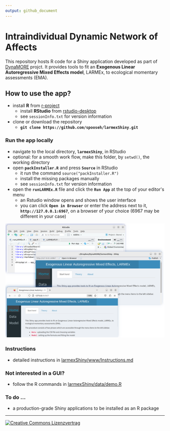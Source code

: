 ```yaml
---
output: github_document
---
```


# Intraindividual Dynamic Network of Affects
This repository hosts R code for a Shiny application developed as part of 
[DynaMORE](http://www.dynamore-project.eu) projct. It provides tools to fit an 
**Exogenous Linear Autoregressive Mixed Effects model**, LARMEx, to ecological 
momentary assessments (EMA). 

## How to use the app?
- install **R** from [r-project](https://www.r-project.org/)
    * install **RStudio** from [rstudio-desktop](https://posit.co/download/rstudio-desktop/)
    * see `sessionInfo.txt` for version information 
- clone or download the repository
    * **`git clone https://github.com/spooseh/larmexShiny.git`**
### Run the app locally
- navigate to the local directory, **`larmexShiny`**, in RStudio
- optional: for a smooth work flow, make this folder, by `setwd()`, the working directory 
- open **`packInstaller.R`** and press **`Source`** in RStudio
    * it run the command `source("packInstaller.R")` 
    * install the missing packages manually
    * see `sessionInfo.txt` for version information 
- open the **`runLARMEx.R`** file and click the **`Run App`** at the top of your editor's menu
    * an Rstudio window opens and shows the user interface
    * you can click **`Open in Browser`** or enter the address next to it, **`http://127.0.0.1:6967`**, on a browser of your choice (6967 may be different in your case)

<img src="./www/img/RunApp3.png" alt="RunApp.png" width="600"/>

<br>

### Instructions

- detailed instructions in [larmexShiny/www/Instructions.md](https://github.com/spooseh/larmexShiny/www/Instructions.md)

### Not interested in a GUI?
- follow the R commands in [larmexShiny/data/demo.R](larmexShiny/data/demo.R)

### To do ...
- a production-grade Shiny applications to be installed as an R package
 
<hr>
<a rel="license" href="http://creativecommons.org/licenses/by/4.0/">
<img style="right" alt="Creative Commons Lizenzvertrag" style="border-width:0" 
src="https://i.creativecommons.org/l/by/4.0/88x31.png"/></img></a>
